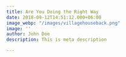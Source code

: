 ```yaml
---
title: Are You Doing the Right Way
date: 2018-09-12T14:51:12.000+06:00
image_webp: "/images/villagehouseback.png"
image: ''
author: John Doe
description: This is meta description

---
```

